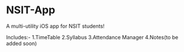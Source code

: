 # NSIT-App
A multi-utility iOS app for NSIT students!


Includes:-
1.TimeTable 
2.Syllabus 
3.Attendance Manager 
4.Notes(to be added soon) 
